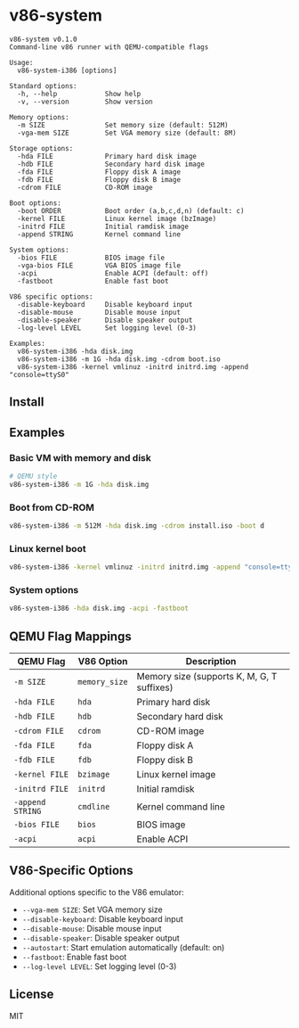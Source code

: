 # v86-system

```
v86-system v0.1.0
Command-line v86 runner with QEMU-compatible flags

Usage:
  v86-system-i386 [options]

Standard options:
  -h, --help            Show help
  -v, --version         Show version

Memory options:
  -m SIZE               Set memory size (default: 512M)
  -vga-mem SIZE         Set VGA memory size (default: 8M)

Storage options:
  -hda FILE             Primary hard disk image
  -hdb FILE             Secondary hard disk image
  -fda FILE             Floppy disk A image
  -fdb FILE             Floppy disk B image
  -cdrom FILE           CD-ROM image

Boot options:
  -boot ORDER           Boot order (a,b,c,d,n) (default: c)
  -kernel FILE          Linux kernel image (bzImage)
  -initrd FILE          Initial ramdisk image
  -append STRING        Kernel command line

System options:
  -bios FILE            BIOS image file
  -vga-bios FILE        VGA BIOS image file
  -acpi                 Enable ACPI (default: off)
  -fastboot             Enable fast boot

V86 specific options:
  -disable-keyboard     Disable keyboard input
  -disable-mouse        Disable mouse input
  -disable-speaker      Disable speaker output
  -log-level LEVEL      Set logging level (0-3)

Examples:
  v86-system-i386 -hda disk.img
  v86-system-i386 -m 1G -hda disk.img -cdrom boot.iso
  v86-system-i386 -kernel vmlinuz -initrd initrd.img -append "console=ttyS0"
```

## Install



## Examples

### Basic VM with memory and disk
```bash
# QEMU style
v86-system-i386 -m 1G -hda disk.img
```

### Boot from CD-ROM
```bash
v86-system-i386 -m 512M -hda disk.img -cdrom install.iso -boot d
```

### Linux kernel boot
```bash
v86-system-i386 -kernel vmlinuz -initrd initrd.img -append "console=ttyS0 root=/dev/sda1"
```

### System options
```bash
v86-system-i386 -hda disk.img -acpi -fastboot
```

## QEMU Flag Mappings

| QEMU Flag | V86 Option | Description |
|-----------|------------|-------------|
| `-m SIZE` | `memory_size` | Memory size (supports K, M, G, T suffixes) |
| `-hda FILE` | `hda` | Primary hard disk |
| `-hdb FILE` | `hdb` | Secondary hard disk |
| `-cdrom FILE` | `cdrom` | CD-ROM image |
| `-fda FILE` | `fda` | Floppy disk A |
| `-fdb FILE` | `fdb` | Floppy disk B |
| `-kernel FILE` | `bzimage` | Linux kernel image |
| `-initrd FILE` | `initrd` | Initial ramdisk |
| `-append STRING` | `cmdline` | Kernel command line |
| `-bios FILE` | `bios` | BIOS image |
| `-acpi` | `acpi` | Enable ACPI |

## V86-Specific Options

Additional options specific to the V86 emulator:

- `--vga-mem SIZE`: Set VGA memory size
- `--disable-keyboard`: Disable keyboard input
- `--disable-mouse`: Disable mouse input  
- `--disable-speaker`: Disable speaker output
- `--autostart`: Start emulation automatically (default: on)
- `--fastboot`: Enable fast boot
- `--log-level LEVEL`: Set logging level (0-3)

## License

MIT